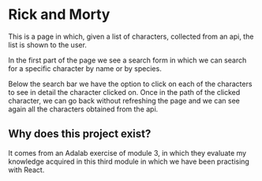 # Rick and Morty
This is a page in which, given a list of characters, collected from an api, the list is shown to the user.

In the first part of the page we see a search form in which we can search for a specific character by name or by species.

Below the search bar we have the option to click on each of the characters to see in detail the character clicked on.
Once in the path of the clicked character, we can go back without refreshing the page and we can see again all the characters obtained from the api.


## Why does this project exist?
It comes from an Adalab exercise of module 3, in which they evaluate my knowledge acquired in this third module in which we have been practising with React.
